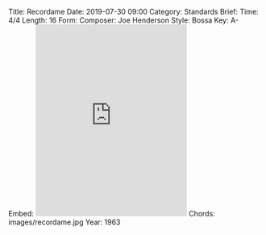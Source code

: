 Title: Recordame
Date: 2019-07-30 09:00
Category: Standards
Brief:
Time: 4/4
Length: 16
Form:
Composer: Joe Henderson
Style: Bossa
Key: A-
Embed: <iframe src="https://open.spotify.com/embed/playlist/76smsdYc7b1thYEUOocN7y" width="300" height="380" frameborder="0" allowtransparency="true" allow="encrypted-media"></iframe>
Chords: images/recordame.jpg
Year: 1963
